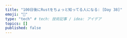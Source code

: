 ```yaml
---
title: "100日後にRustをちょっと知ってる人になる: [Day 38]"
emoji: "🦀"
type: "tech" # tech: 技術記事 / idea: アイデア
topics: []
published: false
---
```

